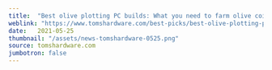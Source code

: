 ```yaml
---
title:  "Best olive plotting PC builds: What you need to farm olive coin"
weblink: "https://www.tomshardware.com/best-picks/best-olive-plotting-pc-builds"
date:   2021-05-25
thumbnail: "/assets/news-tomshardware-0525.png"
source: tomshardware.com
jumbotron: false
---
```

